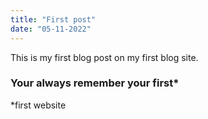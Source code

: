 ```yaml
---
title: "First post"
date: "05-11-2022"
---
```


This is my first blog post on my first blog site.

### Your always remember your first\*

\*first website
